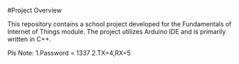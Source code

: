 #Project Overview

This repository contains a school project developed for the Fundamentals of Internet of Things module. The project utilizes Arduino IDE and is primarily written in C++.

Pls Note:
1.Password = 1337
2.TX=4,RX=5 